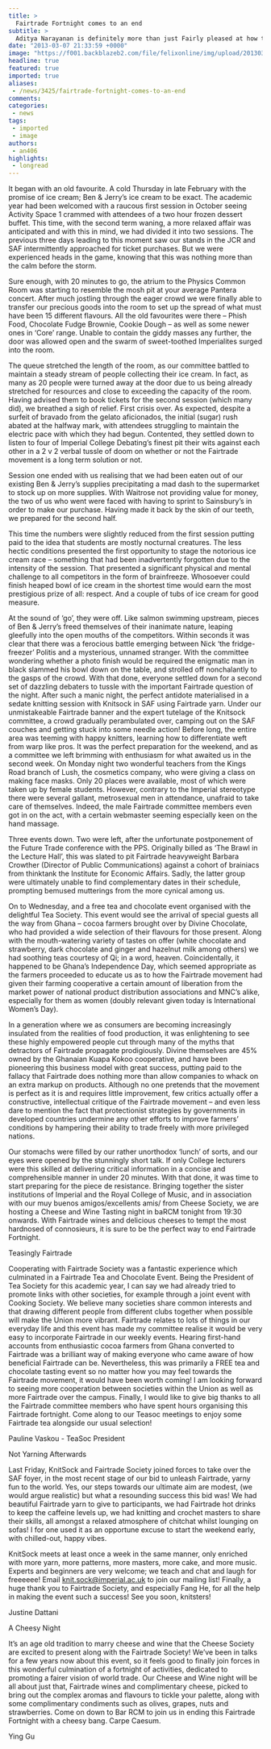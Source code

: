 ```yaml
---
title: >
  Fairtrade Fortnight comes to an end
subtitle: >
  Aditya Narayanan is definitely more than just Fairly pleased at how the week went
date: "2013-03-07 21:33:59 +0000"
image: "https://f001.backblazeb2.com/file/felixonline/img/upload/201303072132-jal08-wp_20130306_012-2.jpg"
headline: true
featured: true
imported: true
aliases:
 - /news/3425/fairtrade-fortnight-comes-to-an-end
comments:
categories:
 - news
tags:
 - imported
 - image
authors:
 - an406
highlights:
 - longread
---
```


It began with an old favourite. A cold Thursday in late February with the promise of ice cream; Ben & Jerry’s ice cream to be exact. The academic year had been welcomed with a raucous first session in October seeing Activity Space 1 crammed with attendees of a two hour frozen dessert buffet. This time, with the second term waning, a more relaxed affair was anticipated and with this in mind, we had divided it into two sessions. The previous three days leading to this moment saw our stands in the JCR and SAF intermittently approached for ticket purchases. But we were experienced heads in the game, knowing that this was nothing more than the calm before the storm.

Sure enough, with 20 minutes to go, the atrium to the Physics Common Room was starting to resemble the mosh pit at your average Pantera concert. After much jostling through the eager crowd we were finally able to transfer our precious goods into the room to set up the spread of what must have been 15 different flavours. All the old favourites were there – Phish Food, Chocolate Fudge Brownie, Cookie Dough – as well as some newer ones in ‘Core’ range. Unable to contain the giddy masses any further, the door was allowed open and the swarm of sweet-toothed Imperialites surged into the room.

The queue stretched the length of the room, as our committee battled to maintain a steady stream of people collecting their ice cream. In fact, as many as 20 people were turned away at the door due to us being already stretched for resources and close to exceeding the capacity of the room. Having advised them to book tickets for the second session (which many did), we breathed a sigh of relief. First crisis over. As expected, despite a surfeit of bravado from the gelato aficionados, the initial (sugar) rush abated at the halfway mark, with attendees struggling to maintain the electric pace with which they had begun. Contented, they settled down to listen to four of Imperial College Debating’s finest pit their wits against each other in a 2 v 2 verbal tussle of doom on whether or not the Fairtrade movement is a long term solution or not.

Session one ended with us realising that we had been eaten out of our existing Ben & Jerry’s supplies precipitating a mad dash to the supermarket to stock up on more supplies. With Waitrose not providing value for money, the two of us who went were faced with having to sprint to Sainsbury’s in order to make our purchase. Having made it back by the skin of our teeth, we prepared for the second half.

This time the numbers were slightly reduced from the first session putting paid to the idea that students are mostly nocturnal creatures. The less hectic conditions presented the first opportunity to stage the notorious ice cream race – something that had been inadvertently forgotten due to the intensity of the session. That presented a significant physical and mental challenge to all competitors in the form of brainfreeze. Whosoever could finish heaped bowl of ice cream in the shortest time would earn the most prestigious prize of all: respect. And a couple of tubs of ice cream for good measure.

At the sound of ‘go’, they were off. Like salmon swimming upstream, pieces of Ben & Jerry’s freed themselves of their inanimate nature, leaping gleefully into the open mouths of the competitors. Within seconds it was clear that there was a ferocious battle emerging between Nick ‘the fridge-freezer’ Politis and a mysterious, unnamed stranger. With the committee wondering whether a photo finish would be required the enigmatic man in black slammed his bowl down on the table, and strolled off nonchalantly to the gasps of the crowd. With that done, everyone settled down for a second set of dazzling debaters to tussle with the important Fairtrade question of the night.
 After such a manic night, the perfect antidote materialised in a sedate knitting session with Knitsock in SAF using Fairtrade yarn. Under our unmistakeable Fairtrade banner and the expert tutelage of the Knitsock committee, a crowd gradually perambulated over, camping out on the SAF couches and getting stuck into some needle action! Before long, the entire area was teeming with happy knitters, learning how to differentiate weft from warp like pros. It was the perfect preparation for the weekend, and as a committee we left brimming with enthusiasm for what awaited us in the second week.
 On Monday night two wonderful teachers from the Kings Road branch of Lush, the cosmetics company, who were giving a class on making face masks. Only 20 places were available, most of which were taken up by female students. However, contrary to the Imperial stereotype there were several gallant, metrosexual men in attendance, unafraid to take care of themselves. Indeed, the male Fairtrade committee members even got in on the act, with a certain webmaster seeming especially keen on the hand massage.

Three events down. Two were left, after the unfortunate postponement of the Future Trade conference with the PPS. Originally billed as ‘The Brawl in the Lecture Hall’, this was slated to pit Fairtrade heavyweight Barbara Crowther (Director of Public Communications) against a cohort of brainiacs from thinktank the Institute for Economic Affairs. Sadly, the latter group were ultimately unable to find complementary dates in their schedule, prompting bemused mutterings from the more cynical among us.

On to Wednesday, and a free tea and chocolate event organised with the delightful Tea Society. This event would see the arrival of special guests all the way from Ghana – cocoa farmers brought over by Divine Chocolate, who had provided a wide selection of their flavours for those present. Along with the mouth-watering variety of tastes on offer (white chocolate and strawberry, dark chocolate and ginger and hazelnut milk among others) we had soothing teas courtesy of Qi; in a word, heaven.
 Coincidentally, it happened to be Ghana’s Independence Day, which seemed appropriate as the farmers proceeded to educate us as to how the Fairtrade movement had given their farming cooperative a certain amount of liberation from the market power of national product distribution associations and MNC’s alike, especially for them as women (doubly relevant given today is International Women’s Day).

In a generation where we as consumers are becoming increasingly insulated from the realities of food production, it was enlightening to see these highly empowered people cut through many of the myths that detractors of Fairtrade propagate prodigiously. Divine themselves are 45% owned by the Ghanaian Kuapa Kokoo cooperative, and have been pioneering this business model with great success, putting paid to the fallacy that Fairtrade does nothing more than allow companies to whack on an extra markup on products. Although no one pretends that the movement is perfect as it is and requires little improvement, few critics actually offer a constructive, intellectual critique of the Fairtrade movement – and even less dare to mention the fact that protectionist strategies by governments in developed countries undermine any other efforts to improve farmers’ conditions by hampering their ability to trade freely with more privileged nations.

Our stomachs were filled by our rather unorthodox ‘lunch’ of sorts, and our eyes were opened by the stunningly short talk. If only College lecturers were this skilled at delivering critical information in a concise and comprehensible manner in under 20 minutes. With that done, it was time to start preparing for the piece de resistance. Bringing together the sister institutions of Imperial and the Royal College of Music, and in association with our muy buenos amigos/excellents amis/ from Cheese Society, we are hosting a Cheese and Wine Tasting night in baRCM tonight from 19:30 onwards. With Fairtrade wines and delicious cheeses to tempt the most hardnosed of connosieurs, it is sure to be the perfect way to end Fairtrade Fortnight.

Teasingly Fairtrade

Cooperating with Fairtrade Society was a fantastic experience which culminated in a Fairtrade Tea and Chocolate Event. Being the President of Tea Society for this academic year, I can say we had already tried to promote links with other societies, for example through a joint event with Cooking Society. We believe many societies share common interests and that drawing different people from different clubs together when possible will make the Union more vibrant. Fairtrade relates to lots of things in our everyday life and this event has made my committee realise it would be very easy to incorporate Fairtrade in our weekly events. Hearing first-hand accounts from enthusiastic cocoa farmers from Ghana converted to Fairtrade was a brilliant way of making everyone who came aware of how beneficial Fairtrade can be. Nevertheless, this was primarily a FREE tea and chocolate tasting event so no matter how you may feel towards the Fairtrade movement, it would have been worth coming! I am looking forward to seeing more cooperation between societies within the Union as well as more Fairtrade over the campus. Finally, I would like to give big thanks to all the Fairtrade committee members who have spent hours organising this Fairtrade fortnight. Come along to our Teasoc meetings to enjoy some Fairtrade tea alongside our usual selection!

Pauline Vaskou - TeaSoc President

Not Yarning Afterwards

Last Friday, KnitSock and Fairtrade Society joined forces to take over the SAF foyer, in the most recent stage of our bid to unleash Fairtrade, yarny fun to the world. Yes, our steps towards our ultimate aim are modest, (we would argue realistic) but what a resounding success this bid was! We had beautiful Fairtrade yarn to give to participants, we had Fairtrade hot drinks to keep the caffeine levels up, we had knitting and crochet masters to share their skills, all amongst a relaxed atmosphere of chitchat whilst lounging on sofas! I for one used it as an opportune excuse to start the weekend early, with chilled-out, happy vibes.

KnitSock meets at least once a week in the same manner, only enriched with more yarn, more patterns, more masters, more cake, and more music. Experts and beginners are very welcome; we teach and chat and laugh for freeeeee! Email knit.sock@imperial.ac.uk to join our mailing list!
 Finally, a huge thank you to Fairtrade Society, and especially Fang He, for all the help in making the event such a success! See you soon, knitsters!

Justine Dattani

A Cheesy Night

It’s an age old tradition to marry cheese and wine that the Cheese Society are excited to present along with the Fairtrade Society! We’ve been in talks for a few years now about this event, so it feels good to finally join forces in this wonderful culmination of a fortnight of activities, dedicated to promoting a fairer vision of world trade. Our Cheese and Wine night will be all about just that, Fairtrade wines and complimentary cheese, picked to bring out the complex aromas and flavours to tickle your palette, along with some complimentary condiments such as olives, grapes, nuts and strawberries. Come on down to Bar RCM to join us in ending this Fairtrade Fortnight with a cheesy bang. Carpe Caesum.

Ying Gu

